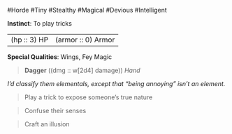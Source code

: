 #Horde #Tiny #Stealthy #Magical #Devious #Intelligent

**Instinct**: To play tricks

|       |         |
| ----- | ------- |
| (hp :: 3) HP | (armor :: 0) Armor |

**Special Qualities**: Wings, Fey Magic

> **Dagger** ((dmg :: w[2d4] damage))
> *Hand*

*I’d classify them elementals, except that “being annoying” isn’t an element.*

>Play a trick to expose someone’s true nature

>Confuse their senses

>Craft an illusion